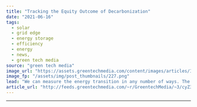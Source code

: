 ```yaml
---
title: "Tracking the Equity Outcome of Decarbonization"
date: "2021-06-16"
tags: 
  - solar
  - grid edge
  - energy storage
  - efficiency
  - energy
  - news,
  - green tech media
source: "green tech media"
image_url: "https://assets.greentechmedia.com/content/images/articles/Industrial_climate_pollution_XL.png"
image_fp: "/assets/img/post_thumbnails/227.png"
lead: "We can measure the energy transition in any number of ways. The hundreds of millions of solar panels and wind turbines installed. The gigatons of carbon reduced. Or the number of jobs created. But how do we measure the equity outcome? Our guest co-ho ..."
article_url: "http://feeds.greentechmedia.com/~r/GreentechMedia/~3/cyZ3V_dL6qM/tracking-the-equity-outcome-of-decarbonization"
---
```


---
